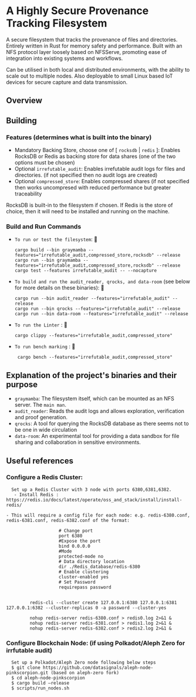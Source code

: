 # A Highly Secure Provenance Tracking Filesystem

A secure filesystem that tracks the provenance of files and directories. Entirely written in Rust for memory safety and performance.
Built with an NFS protocol layer loosely based on NFSServe, promoting ease of integration into existing systems and workflows.

Can be utilised in both local and distributed environments, with the ability to scale out to multiple nodes. Also deployable to small Linux based IoT devices for secure capture and data transmission.

## Overview

## Building

### Features (determines what is built into the binary)

- Mandatory Backing Store, choose one of [ `rocksdb` | `redis` ]: Enables RocksDB or Redis as backing store for data shares (one of the two options must be chosen)
- Optional `irrefutable_audit`: Enables irrefutable audit logs for files and directories. (if not specified then no audit logs are created)
- Optional `compressed_store`: Enables compressed shares (if not specified then works uncompresed with reduced performance but greater traceability

RocksDB is built-in to the filesystem if chosen. If Redis is the store of choice, then it will need to be installed and running on the machine.

### Build and Run Commands

 - `To run or test the filesystem`: 🚀

       cargo build --bin graymamba --features="irrefutable_audit,compressed_store,rocksdb" --release
       cargo run --bin graymamba --features="irrefutable_audit,compressed_store,rocksdb" --release
       cargo test --features irrefutable_audit -- --nocapture
   
 - `To build and run the audit_reader, qrocks, and data-room` (see below for more details on these binaries): 🚀

       cargo run --bin audit_reader --features="irrefutable_audit" --release
       cargo run --bin qrocks --features="irrefutable_audit" --release
       cargo run --bin data-room --features="irrefutable_audit" --release

 - `To run the Linter` : 🚀
   
       cargo clippy --features="irrefutable_audit,compressed_store"

- `To run bench marking` : 🚀
   
       cargo bench --features="irrefutable_audit,compressed_store"


## Explanation of the project's binaries and their purpose
- `graymamba`: The filesystem itself, which can be mounted as an NFS server. The `main man`.
- `audit_reader`: Reads the audit logs and allows exploration, verification and proof generation.
- `qrocks`: A tool for querying the RocksDB database as there seems not to be one in wide circulation
- `data-room`: An experimental tool for providing a data sandbox for file sharing and collaboration in sensitive environments.

## Useful references

### Configure a Redis Cluster:
      Set up a Redis Cluster with 3 node with ports 6380,6381,6382.
       - Install Redis : https://redis.io/docs/latest/operate/oss_and_stack/install/install-redis/

 	- This will require a config file for each node: e.g. redis-6380.conf, redis-6381.conf, redis-6382.conf of the format:

                        # Change port 
                        port 6380 
                        #Expose the port
                        bind 0.0.0.0
                        #Mode
                        protected-mode no
                        # Data directory location
                        dir ./Redis_database/redis-6380
                        # Enable clustering  
                        cluster-enabled yes
                        # Set Password
                        requirepass password
                                     
                                                  
             redis-cli --cluster create 127.0.0.1:6380 127.0.0.1:6381 127.0.0.1:6382 --cluster-replicas 0 -a password --cluster-yes

             nohup redis-server redis-6380.conf > redis0.log 2>&1 &
             nohup redis-server redis-6381.conf > redis1.log 2>&1 &
             nohup redis-server redis-6382.conf > redis2.log 2>&1 &

                  


### Configure Blockchain Node: (if using Polkadot/Aleph Zero for irrfutable audit)
      Set up a Polkadot/Aleph Zero node following below steps
      $ git clone https://github.com/datasignals/aleph-node-pinkscorpion.git (based on aleph-zero fork)
      $ cd aleph-node-pinkscorpion
      $ cargo build —release
      $ scripts/run_nodes.sh

